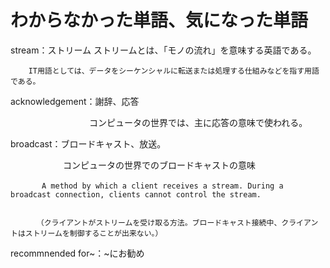 # わからなかった単語、気になった単語


stream：ストリーム
        ストリームとは、「モノの流れ」を意味する英語である。
        
        IT用語としては、データをシーケンシャルに転送または処理する仕組みなどを指す用語である。
        
       
acknowledgement：謝辞、応答


　　　　　　　　　コンピュータの世界では、主に応答の意味で使われる。


broadcast：ブロードキャスト、放送。


　　　　　　コンピュータの世界でのブロードキャストの意味
      
      
      　　　A method by which a client receives a stream. During a broadcast connection, clients cannot control the stream. 
         
         
         　（クライアントがストリームを受け取る方法。ブロードキャスト接続中、クライアントはストリームを制御することが出来ない。）


recommnended for~：~にお勧め







